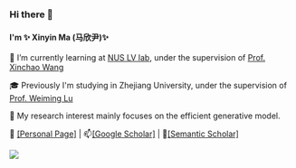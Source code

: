### Hi there 👋 

#### I'm ✨ Xinyin Ma (马欣尹)✨ 

🌱 I’m currently learning at [NUS LV lab](http://www.lv-nus.org), under the supervision of [Prof. Xinchao Wang](https://sites.google.com/site/sitexinchaowang/)

🎓 Previously I'm studying in Zhejiang University, under the supervision of [Prof. Weiming Lu](https://person.zju.edu.cn/en/lwm#743808)

🤔 My research interest mainly focuses on the efficient generative model.

🎃 [[Personal Page]](https://horseee.github.io/) \|
📫[[Google Scholar]](https://scholar.google.co.id/citations?user=jFUKS0oAAAAJ&hl=no) \|
💬[[Semantic Scholar]](https://www.semanticscholar.org/author/Xinyin-Ma/15532066)

<picture>
<source 
  srcset="https://github-readme-stats.vercel.app/api?username=horseee&show_icons=True&theme=transparent"
  media="(prefers-color-scheme: dark)"
/>
<source
  srcset="https://github-readme-stats.vercel.app/api?username=horseee&show_icons=true&theme=transparent"
  media="(prefers-color-scheme: light), (prefers-color-scheme: no-preference)"
/>
<img src="https://github-readme-stats.vercel.app/api?username=horseee&show_icons=true&theme=transparent" />
</picture>




